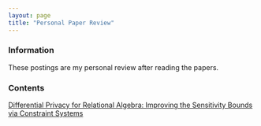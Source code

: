 ```yaml
---
layout: page
title: "Personal Paper Review"
---
```


### Information

These postings are my personal review after reading the papers. 

### Contents

[Differential Privacy for Relational Algebra: Improving the Sensitivity Bounds via Constraint Systems](/backgrounds/PPR/DP_RA)

